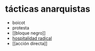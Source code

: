 # tácticas anarquistas

- boicot
- protesta
- [[bloque negro]]
- [hospitalidad radical](https://www.youtube.com/watch?v=9n9JRw6nyLU)
- [[acción directa]]